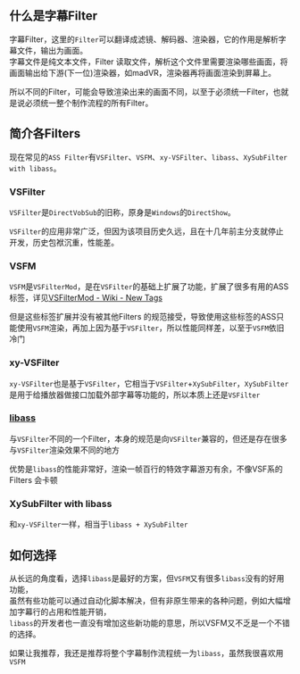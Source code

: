 ## 什么是字幕Filter
字幕Filter，这里的`Filter`可以翻译成滤镜、解码器、渲染器，它的作用是解析字幕文件，输出为画面。  
字幕文件是纯文本文件，Filter 读取文件，解析这个文件里需要渲染哪些画面，将画面输出给下游(下一位)渲染器，如madVR，渲染器再将画面渲染到屏幕上。

所以不同的Filter，可能会导致渲染出来的画面不同，以至于必须统一Filter，也就是说必须统一整个制作流程的所有Filter。


## 简介各Filters
现在常见的`ASS Filter`有`VSFilter`、`VSFM`、`xy-VSFilter`、`libass`、`XySubFilter with libass`。

### VSFilter

`VSFilter`是`DirectVobSub`的旧称，原身是`Windows`的`DirectShow`。

`VSFilter`的应用非常广泛，但因为该项目历史久远，且在十几年前主分支就停止开发，历史包袱沉重，性能差。

### VSFM

`VSFM`是`VSFilterMod`，是在`VSFilter`的基础上扩展了功能，扩展了很多有用的ASS标签，详见[VSFilterMod - Wiki - New Tags](https://github.com/computerfan/VSFilterMod/wiki/New-Tags)

但是这些标签扩展并没有被其他Filters 的规范接受，导致使用这些标签的ASS只能使用`VSFM`渲染，再加上因为基于`VSFilter`，所以性能同样差，以至于`VSFM`依旧冷门

### xy-VSFilter

`xy-VSFilter`也是基于`VSFilter`，它相当于`VSFilter`+`XySubFilter`，`XySubFilter`是用于给播放器做接口加载外部字幕等功能的，所以本质上还是`VSFilter`

### [libass](https://github.com/libass/libass)

与`VSFilter`不同的一个Filter，本身的规范是向`VSFilter`兼容的，但还是存在很多与`VSFilter`渲染效果不同的地方

优势是`libass`的性能非常好，渲染一帧百行的特效字幕游刃有余，不像VSF系的Filters 会卡顿

### XySubFilter with libass

和`xy-VSFilter`一样，相当于`libass + XySubFilter`


## 如何选择
从长远的角度看，选择`libass`是最好的方案，但`VSFM`又有很多`libass`没有的好用功能，  
虽然有些功能可以通过自动化脚本解决，但有非原生带来的各种问题，例如大幅增加字幕行的占用和性能开销，  
`libass`的开发者也一直没有增加这些新功能的意思，所以VSFM又不乏是一个不错的选择。

如果让我推荐，我还是推荐将整个字幕制作流程统一为`libass`，虽然我很喜欢用`VSFM`
